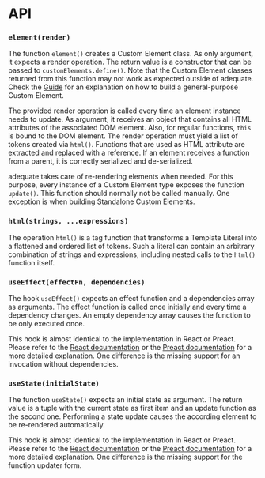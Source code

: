 # API

### `element(render)`

The function `element()` creates a Custom Element class. As only argument, it expects a render operation. The return value is a constructor that can be passed to `customElements.define()`. Note that the Custom Element classes returned from this function may not work as expected outside of adequate. Check the [Guide](https://adequatejs.org/guide.html) for an explanation on how to build a general-purpose Custom Element.

The provided render operation is called every time an element instance needs to update. As argument, it receives an object that contains all HTML attributes of the associated DOM element. Also, for regular functions, `this` is bound to the DOM element. The render operation must yield a list of tokens created via `html()`. Functions that are used as HTML attribute are extracted and replaced with a reference. If an element receives a function from a parent, it is correctly serialized and de-serialized.

adequate takes care of re-rendering elements when needed. For this purpose, every instance of a Custom Element type exposes the function `update()`. This function should normally not be called manually. One exception is when building Standalone Custom Elements.

### `html(strings, ...expressions)`

The operation `html()` is a tag function that transforms a Template Literal into a flattened and ordered list of tokens. Such a literal can contain an arbitrary combination of strings and expressions, including nested calls to the `html()` function itself.

### `useEffect(effectFn, dependencies)`

The hook `useEffect()` expects an effect function and a dependencies array as arguments. The effect function is called once initially and every time a dependency changes. An empty dependency array causes the function to be only executed once.

This hook is almost identical to the implementation in React or Preact. Please refer to the [React documentation](https://reactjs.org/docs/hooks-reference.html#useeffect) or the [Preact documentation](https://preactjs.com/guide/v10/hooks/#useeffect) for a more detailed explanation. One difference is the missing support for an invocation without dependencies.

### `useState(initialState)`

The function `useState()` expects an initial state as argument. The return value is a tuple with the current state as first item and an update function as the second one. Performing a state update causes the according element to be re-rendered automatically.

This hook is almost identical to the implementation in React or Preact. Please refer to the [React documentation](https://reactjs.org/docs/hooks-reference.html#usestate) or the [Preact documentation](https://preactjs.com/guide/v10/hooks/#usestate) for a more detailed explanation. One difference is the missing support for the function updater form.